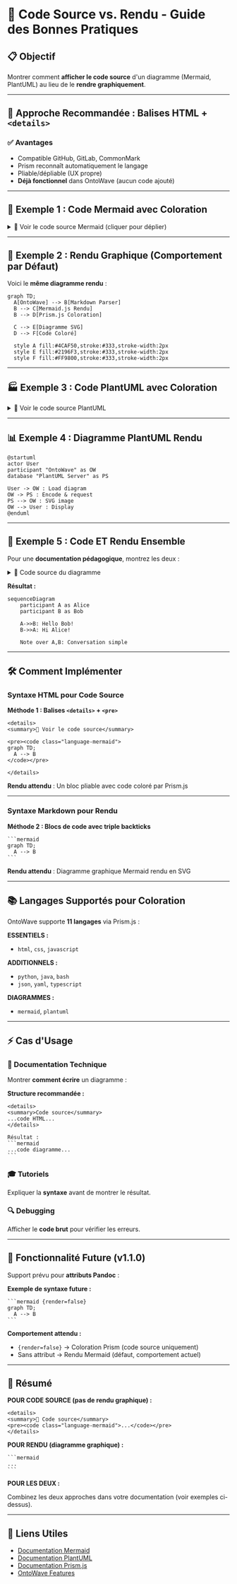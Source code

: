 # 🎨 Code Source vs. Rendu - Guide des Bonnes Pratiques

## 📋 Objectif

Montrer comment **afficher le code source** d'un diagramme (Mermaid, PlantUML) au lieu de le **rendre graphiquement**.

---

## 🎯 Approche Recommandée : Balises HTML + `<details>`

### ✅ Avantages

- Compatible GitHub, GitLab, CommonMark
- Prism reconnaît automatiquement le langage
- Pliable/dépliable (UX propre)
- **Déjà fonctionnel** dans OntoWave (aucun code ajouté)

---

## 📝 Exemple 1 : Code Mermaid avec Coloration

<details>
<summary>📝 Voir le code source Mermaid (cliquer pour déplier)</summary>

<pre><code class="language-mermaid">
graph TD;
  A[OntoWave] --> B[Markdown Parser]
  B --> C[Mermaid.js Rendu]
  B --> D[Prism.js Coloration]
  
  C --> E[Diagramme SVG]
  D --> F[Code Coloré]
  
  style A fill:#4CAF50,stroke:#333,stroke-width:2px
  style E fill:#2196F3,stroke:#333,stroke-width:2px
  style F fill:#FF9800,stroke:#333,stroke-width:2px
</code></pre>

**💡 Note** : Le code ci-dessus est **coloré par Prism.js**, pas rendu en diagramme.

</details>

---

## 🎨 Exemple 2 : Rendu Graphique (Comportement par Défaut)

Voici le **même diagramme rendu** :

```mermaid
graph TD;
  A[OntoWave] --> B[Markdown Parser]
  B --> C[Mermaid.js Rendu]
  B --> D[Prism.js Coloration]
  
  C --> E[Diagramme SVG]
  D --> F[Code Coloré]
  
  style A fill:#4CAF50,stroke:#333,stroke-width:2px
  style E fill:#2196F3,stroke:#333,stroke-width:2px
  style F fill:#FF9800,stroke:#333,stroke-width:2px
```

---

## 🏭 Exemple 3 : Code PlantUML avec Coloration

<details>
<summary>📝 Voir le code source PlantUML</summary>

<pre><code class="language-plantuml">
@startuml
!theme plain

' Configuration
skinparam backgroundColor #FEFEFE
skinparam titleFontSize 16

title Architecture OntoWave v1.0.2

' Participants
actor Utilisateur as U
participant "OntoWave\nCore" as OW
participant "Markdown\nRenderer" as MD
participant "Mermaid.js" as MM
participant "PlantUML\nServer" as PU
participant "Prism.js" as PR

' Flux principal
U -> OW : Charger page.md
activate OW

OW -> MD : renderMarkdown()
activate MD

alt Bloc mermaid
  MD -> MM : Rendu diagramme
  MM --> MD : SVG
else Bloc plantuml
  MD -> PU : Encodage + URL
  PU --> MD : Image SVG
else Bloc javascript
  MD -> PR : Coloration syntaxe
  PR --> MD : HTML coloré
end

MD --> OW : HTML final
deactivate MD

OW --> U : Affichage page
deactivate OW

@enduml
</code></pre>

**💡 Note** : Keywords `@startuml`, `participant`, `alt` sont colorés par Prism.js.

</details>

---

## 📊 Exemple 4 : Diagramme PlantUML Rendu

```plantuml
@startuml
actor User
participant "OntoWave" as OW
database "PlantUML Server" as PS

User -> OW : Load diagram
OW -> PS : Encode & request
PS --> OW : SVG image
OW --> User : Display
@enduml
```

---

## 🔄 Exemple 5 : Code ET Rendu Ensemble

Pour une **documentation pédagogique**, montrez les deux :

<details>
<summary>📝 Code source du diagramme</summary>

<pre><code class="language-mermaid">
sequenceDiagram
    participant A as Alice
    participant B as Bob
    
    A->>B: Hello Bob!
    B->>A: Hi Alice!
    
    Note over A,B: Conversation simple
</code></pre>

</details>

**Résultat :**

```mermaid
sequenceDiagram
    participant A as Alice
    participant B as Bob
    
    A->>B: Hello Bob!
    B->>A: Hi Alice!
    
    Note over A,B: Conversation simple
```

---

## 🛠️ Comment Implémenter

### Syntaxe HTML pour Code Source

**Méthode 1 : Balises `<details>` + `<pre>`**

    <details>
    <summary>📝 Voir le code source</summary>
    
    <pre><code class="language-mermaid">
    graph TD;
      A --> B
    </code></pre>
    
    </details>

**Rendu attendu** : Un bloc pliable avec code coloré par Prism.js

---

### Syntaxe Markdown pour Rendu

**Méthode 2 : Blocs de code avec triple backticks**

    ```mermaid
    graph TD;
      A --> B
    ```

**Rendu attendu** : Diagramme graphique Mermaid rendu en SVG

---

## 📚 Langages Supportés pour Coloration

OntoWave supporte **11 langages** via Prism.js :

**ESSENTIELS :**
- `html`, `css`, `javascript`

**ADDITIONNELS :**
- `python`, `java`, `bash`
- `json`, `yaml`, `typescript`

**DIAGRAMMES :**
- `mermaid`, `plantuml`

---

## ⚡ Cas d'Usage

### 📖 Documentation Technique

Montrer **comment écrire** un diagramme :

**Structure recommandée :**

    <details>
    <summary>Code source</summary>
    ...code HTML...
    </details>
    
    Résultat :
    ```mermaid
    ...code diagramme...
    ```

### 🎓 Tutoriels

Expliquer la **syntaxe** avant de montrer le résultat.

### 🔍 Debugging

Afficher le **code brut** pour vérifier les erreurs.

---

## 🚀 Fonctionnalité Future (v1.1.0)

Support prévu pour **attributs Pandoc** :

**Exemple de syntaxe future :**

    ```mermaid {render=false}
    graph TD;
      A --> B
    ```

**Comportement attendu :**
- `{render=false}` → Coloration Prism (code source uniquement)
- Sans attribut → Rendu Mermaid (défaut, comportement actuel)

---

## 📝 Résumé

**POUR CODE SOURCE (pas de rendu graphique) :**

    <details>
    <summary>📝 Code source</summary>
    <pre><code class="language-mermaid">...</code></pre>
    </details>

**POUR RENDU (diagramme graphique) :**

    ```mermaid
    ...
    ```

**POUR LES DEUX :**

Combinez les deux approches dans votre documentation (voir exemples ci-dessus).

---

## 🔗 Liens Utiles

- [Documentation Mermaid](https://mermaid.js.org/)
- [Documentation PlantUML](https://plantuml.com/)
- [Documentation Prism.js](https://prismjs.com/)
- [OntoWave Features](../index.md)
